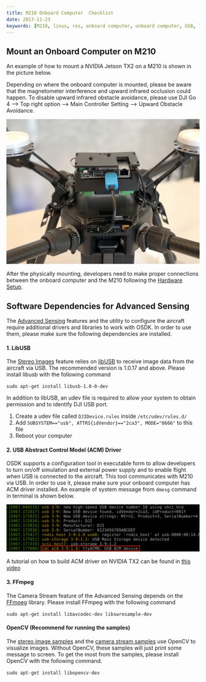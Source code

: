```yaml
---
title: M210 Onboard Computer  Checklist
date: 2017-11-23
keywords: [M210, linux, ros, onboard computer, onboard computer, USB, libusb, udev, configuration]
---
```


## Mount an Onboard Computer on M210

An example of how to mount a NVIDIA Jetson TX2 on a M210 is shown in the picture below.

Depending on where the onboard computer is mounted, 
please be aware that the magnetometer interference and 
upward infrared occlusion could happen. To disable upward 
infrared obstacle avoidance, please use DJI Go 4 --> Top 
right option --> Main Controller Setting --> Upward Obstacle Avoidance.

![tx2_on_m210](../images/hardwaresetup/tx2_on_m210_small.jpg)

After the physically mounting, developers need to make proper connections between the onboard computer and the M210 following the [Hardware Setup](../development-workflow/hardware-setup.html).

## Software Dependencies for Advanced Sensing

The [Advanced Sensing](../guides/component-guide-advanced-sensing-stereo-camera.html) features and the utility to configure the aircraft require additional drivers and libraries to work with OSDK. In order to use them, please make sure the following dependencies are installed.

#### 1. LibUSB

The [Stereo Images](../guides/component-guide-advanced-sensing-stereo-camera.html) feature 
relies on [libUSB](https://github.com/libusb/libusb) to receive image data 
from the aircraft via USB. The recommended version is 1.0.17 and above. Please install libusb with the following command
```
sudo apt-get install libusb-1.0-0-dev
```

In addition to libUSB, an udev file is required to allow your system to obtain permission and to identify DJI USB port. 

1. Create a udev file called `DJIDevice.rules` inside `/etc/udev/rules.d/`
2. Add `SUBSYSTEM=="usb", ATTRS{idVendor}=="2ca3", MODE="0666"` to this file
3. Reboot your computer

#### 2. USB Abstract Control Model (ACM) Driver

OSDK supports a configuration tool in executable form to allow developers to turn on/off simulation and external power supply and to enable flight when USB is connected to the aircraft. This tool communicates with M210 via USB. In order to use it, please make sure your onboard computer has ACM driver installed. An example of system message from `dmesg` command in terminal is shown below.

![acm_dmesg](../images/Linux/acm_dmesg.png)

A tutorial on how to build ACM driver on NVIDIA TX2 can be found in [this video](https://www.youtube.com/watch?v=tDZF7ntLbxc)

#### 3. FFmpeg

The Camera Stream feature of the Advanced Sensing depends on the [FFmpeg](http://www.ffmpeg.org) library. Please install FFmpeg with the following command
```
sudo apt-get install libavcodec-dev libswresample-dev
```

#### OpenCV (Recommend for running the samples)

The [stereo image samples](../sample-doc/advanced-sensing-stereo-images.html) and the [camera stream samples](../sample-doc/advanced-sensing-camera-stream.html) use OpenCV to visualize images. Without OpenCV, these samples will just print some message to screen. To get the most from the samples, please install OpenCV with the following command.
```
sudo apt-get install libopencv-dev
```

